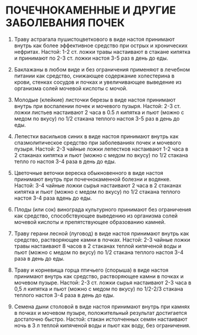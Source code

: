 # ПОЧЕЧНОКАМЕННЫЕ И ДРУГИЕ ЗАБОЛЕВАНИЯ ПОЧЕК

1. Траву астрагала пушистоцветкового в виде настоя принимают внутрь как
более эффективное средство при острых и хронических нефритах. Настой:
1-2 ст. ложки травы настаивают в стакане кипятка и принимают по 2-3 ст.
ложки настоя 3-5 раз в день до еды.  
  
2. Баклажаны в любом виде и без ограничения применяют в лечебном питании
как средство, снижающее содержание холестерина в крови, стенках сосудов
и почках и увеличивающее выведение из организма солей мочевой кислоты с
мочой.  
  
3. Молодые (клейкие) листочки березы в виде настоя принимают внутрь при
воспалении почек и мочевого пузыря. Настой: 2-3 ст. ложки листьев
настаивают 2 часа в 0.5 л кипятка и пьют (можно с медом по вкусу) по 1/2
стакана теплого настоя 3-5 раз в день до еды.  
  
4. Лепестки васильков синих в виде настоя принимают внутрь как
спазмолитическое средство при заболеваниях почек и мочевого пузыря.
Настой: 2-3 чайные ложки лепестков настаивают 1-2 часа в 2 стаканах
кипятка и пьют (можно с медом по вкусу) по 1/2 стакана тепло го настоя
3-4 раза в день до еды.  
  
5. Цветочные веточки вереска обыкновенного в виде настоя принимают
внутрь при почечнокаменной болезни и водянке. Настой: 3-4 чайные ложки
сырья настаивают 2 часа в 2 стаканах кипятка и пьют (можно с медом по
вкусу) по 1/2 стакана теплого настоя 3-4 раза вдень до еды.  
  
6. Плоды (или сок) винограда культурного принимают без ограничения как
средство, способствующее выведению из организма солей мочевой кислоты и
препятствующее образованию камней.  
  
7. Траву герани лесной (луговод) в виде настоя принимают внутрь как
средство, растворяющее камни в почках. Настой: 2-3 чайные ложки травы
настаивают 8 часов в 2 стаканах теплой кипяченой воды и пьют (можно с
медом по вкусу) по 1/2 стакана теплого настоя 3-4 раза в день до еды.  
  
8. Траву и корневища горца птичьего (спорыша) в виде настоя принимают
внутрь как средство, растворяющее камни в почках и мочевом пузыре.
Настой: 2-3 ст. ложки сырья настаивают 2-3 часа в 0,5 л кипятка и пьют
(можно с медом по вкусу) по 1/2-2/3 стакана теплого настоя 3-4 раза в
день до еды.  
  
9. Семена дыни столовой в виде настоя принимают внутрь при камнях в
почках и мочевом пузыре, положительный результат достигается достаточно
быстро. Настой: стакан истолченных семян настаивают ночь в 3 л теплой
кипяченой воды и пьют как воду, без ограничения.  
 
